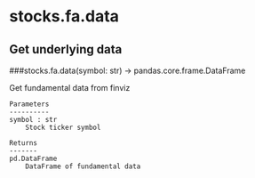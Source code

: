 # stocks.fa.data

## Get underlying data 
###stocks.fa.data(symbol: str) -> pandas.core.frame.DataFrame

Get fundamental data from finviz

    Parameters
    ----------
    symbol : str
        Stock ticker symbol

    Returns
    -------
    pd.DataFrame
        DataFrame of fundamental data
